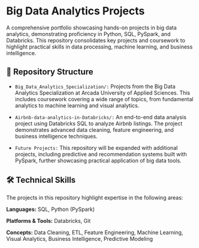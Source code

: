 # Big Data Analytics Projects
A comprehensive portfolio showcasing hands-on projects in big data analytics, demonstrating proficiency in Python, SQL, PySpark, and Databricks. This repository consolidates key projects and coursework to highlight practical skills in data processing, machine learning, and business intelligence.


## 📁 Repository Structure
- `Big_Data_Analytics_Specialization/:` Projects from the Big Data Analytics Specialization at Arcada University of Applied Sciences. This includes coursework covering a wide range of topics, from fundamental analytics to machine learning and visual analytics.

- `Airbnb-data-analytics-in-Databricks/:` An end-to-end data analysis project using Databricks SQL to analyze Airbnb listings. The project demonstrates advanced data cleaning, feature engineering, and business intelligence techniques.

- `Future Projects:` This repository will be expanded with additional projects, including predictive and recommendation systems built with PySpark, further showcasing practical application of big data tools.


## 🛠️ Technical Skills
The projects in this repository highlight expertise in the following areas:

**Languages:** SQL, Python (PySpark)

**Platforms & Tools:** Databricks, Git

**Concepts:** Data Cleaning, ETL, Feature Engineering, Machine Learning, Visual Analytics, Business Intelligence, Predictive Modeling